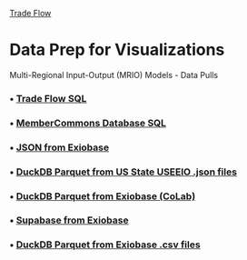 [Trade Flow](/profile/trade/)
# Data Prep for Visualizations

Multi-Regional Input-Output (MRIO) Models - Data Pulls

### &bullet; <a href="../trade/">Trade Flow SQL</a><br>
### &bullet; <a href="../crm/">MemberCommons Database SQL</a><br>

### &bullet; <a href="../impacts/json/">JSON from Exiobase</a><br>
### &bullet; <a href="../impacts/useeio/parquet/">DuckDB Parquet from US State USEEIO .json files</a><br>
### &bullet; <a href="../trade/">DuckDB Parquet from Exiobase (CoLab)</a><br>
### &bullet; <a href="../prep/sql/supabase/">Supabase from Exiobase</a><br>
### &bullet; <a href="../prep/sql/duckdb/">DuckDB Parquet from Exiobase .csv files</a><br>
